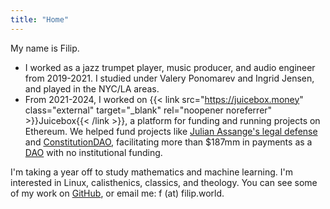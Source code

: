 ```yaml
---
title: "Home"
---
```


My name is Filip.

- I worked as a jazz trumpet player, music producer, and audio engineer from 2019-2021. I studied under Valery Ponomarev and Ingrid Jensen, and played in the NYC/LA areas.
- From 2021-2024, I worked on {{< link src="https://juicebox.money" class="external" target="_blank" rel="noopener noreferrer" >}}Juicebox{{< /link >}}, a platform for funding and running projects on Ethereum. We helped fund projects like [Julian Assange's legal defense](https://juicebox.money/p/assangedao) and [ConstitutionDAO](https://juicebox.money/p/constitutiondao), facilitating more than $187mm in payments as a [DAO](https://ethereum.org/en/dao/#what-are-daos) with no institutional funding.

I'm taking a year off to study mathematics and machine learning. I'm interested in Linux, calisthenics, classics, and theology. You can see some of my work on [GitHub](https://github.com/filipviz), or email me: f (at) filip.world.
